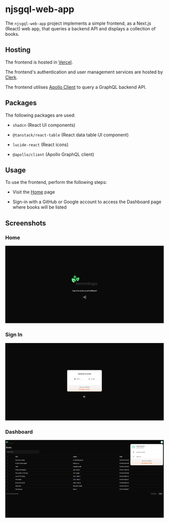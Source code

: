 # njsgql-web-app
The `njsgql-web-app` project implements a simple frontend, as a Next.js (React) web app, that queries a backend API and displays a collection of books.

## Hosting
The frontend is hosted in [Vercel](https://njsgql-web-app.vercel.app/).

The frontend's authentication and user management services are hosted by [Clerk](https://clerk.com/user-authentication).

The frontend utilises [Apollo Client](https://www.apollographql.com/docs/react) to query a GraphQL backend API.

## Packages
The following packages are used:

* `shadcn` (React UI components)

* `@tanstack/react-table` (React data table UI component)

* `lucide-react` (React icons)

* `@apollo/client` (Apollo GraphQL client)

## Usage
To use the frontend, perform the following steps:

* Visit the [Home](https://njsgql-web-app.vercel.app/) page

* Sign-in with a GitHub or Google account to access the Dashboard page where books will be listed

## Screenshots
### Home
![Home](./public/images/screenshot-home.png)

### Sign In
![Sign In](./public/images/screenshot-signin.png)

### Dashboard
![Dashboard](./public/images/screenshot-dashboard.png)
